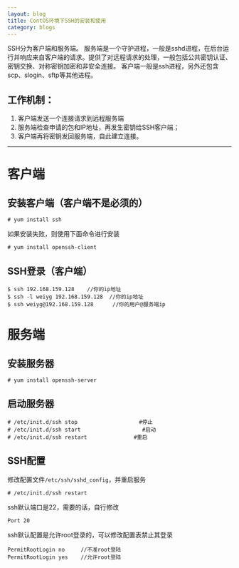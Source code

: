 ```yaml
---
layout: blog
title: ContOS环境下SSH的安装和使用
category: blogs
---
```


SSH分为客户端和服务端。
服务端是一个守护进程，一般是sshd进程，在后台运行并响应来自客户端的请求。提供了对远程请求的处理，一般包括公共密钥认证、密钥交换、对称密钥加密和非安全连接。
客户端一般是ssh进程，另外还包含scp、slogin、sftp等其他进程。

## 工作机制：
1. 客户端发送一个连接请求到远程服务端
2. 服务端检查申请的包和IP地址，再发生密钥给SSH客户端；
3. 客户端再将密钥发回服务端，自此建立连接。

---
# 客户端

## 安装客户端（客户端不是必须的）

```
# yum install ssh
```
如果安装失败，则使用下面命令进行安装
```
# yum install openssh-client
```
## SSH登录（客户端）
```
$ ssh 192.168.159.128    //你的ip地址
$ ssh -l weiyg 192.168.159.128  //你的ip地址
$ ssh weiyg@192.168.159.128      //你的用户@服务端ip
```
# 服务端
## 安装服务器

```
# yum install openssh-server
```
## 启动服务器

```
# /etc/init.d/ssh stop                　　#停止
# /etc/init.d/ssh start                　　#启动
# /etc/init.d/ssh restart            　 #重启
```
##  SSH配置

修改配置文件`/etc/ssh/sshd_config`，并重启服务

```
# /etc/init.d/ssh restart
```
ssh默认端口是22，需要的话，自行修改

```
Port 20
```
ssh默认配置是允许root登录的，可以修改配置表禁止其登录

```
PermitRootLogin no     //不准root登陆
PermitRootLogin yes    //允许root登陆
```